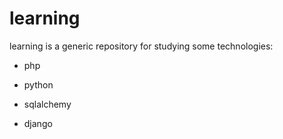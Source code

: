 # learning
learning is a generic repository for studying some technologies:
- php

- python
- sqlalchemy
- django

